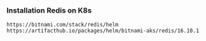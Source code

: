 ### Installation Redis on K8s
```
https://bitnami.com/stack/redis/helm
https://artifacthub.io/packages/helm/bitnami-aks/redis/16.10.1
```


